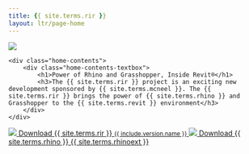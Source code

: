 ```yaml
---
title: {{ site.terms.rir }}
layout: ltr/page-home
---
```


<div class="home-cover">
    <div class="home-gallery">
        <img src="{{ "/static/images/home/background.gif" | prepend: site.baseurl }}" />
    </div>

    <div class="home-contents">
        <div class="home-contents-textbox">
            <h1>Power of Rhino and Grasshopper, Inside Revit®</h1>
            <h3>The {{ site.terms.rir }} project is an exciting new development sponsored by {{ site.terms.mcneel }}. The {{ site.terms.rir }} brings the power of {{ site.terms.rhino }} and Grasshopper to the {{ site.terms.revit }} environment</h3>
        </div>
    </div>
</div>

<div class="home-download">
    <a type="button" class="btn btn-danger rir-dl" href="{{ include.version.rir_download }}" target="_blank">
        <img class="button-icon" src="{{ "/assets/img/install.svg" | prepend: site.baseurl }}">
        Download {{ site.terms.rir }} <small>{{ include.version.name }}</small>
    </a>
    <a type="button" class="btn btn-danger rhino-dl" href="{{ include.version.rhino_download }}" target="_blank">
        <img class="button-icon" src="{{ "/assets/img/install.svg" | prepend: site.baseurl }}">
        Download {{ site.terms.rhino }} {{ site.terms.rhinoext }}
    </a>
</div>

<style>
    .footer-languages {
        visibility: hidden;
        margin: 0px;
    }
</style>